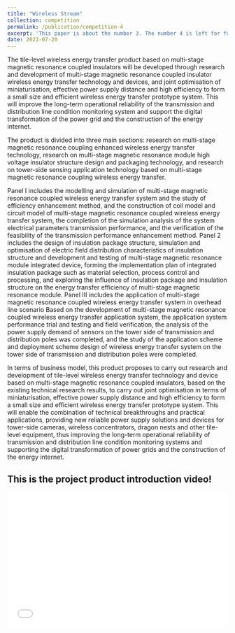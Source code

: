 ```yaml
---
title: "Wireless Stream"
collection: competition
permalink: /publication/competition-4
excerpt: 'This paper is about the number 3. The number 4 is left for future work.'
date: 2023-07-20
---
```


The tile-level wireless energy transfer product based on multi-stage magnetic resonance coupled insulators will be developed through research and development of multi-stage magnetic resonance coupled insulator wireless energy transfer technology and devices, and joint optimisation of miniaturisation, effective power supply distance and high efficiency to form a small size and efficient wireless energy transfer prototype system. This will improve the long-term operational reliability of the transmission and distribution line condition monitoring system and support the digital transformation of the power grid and the construction of the energy internet.  

The product is divided into three main sections: research on multi-stage magnetic resonance coupling enhanced wireless energy transfer technology, research on multi-stage magnetic resonance module high voltage insulator structure design and packaging technology, and research on tower-side sensing application technology based on multi-stage magnetic resonance coupling wireless energy transfer.  

Panel I includes the modelling and simulation of multi-stage magnetic resonance coupled wireless energy transfer system and the study of efficiency enhancement method, and the construction of coil model and circuit model of multi-stage magnetic resonance coupled wireless energy transfer system, the completion of the simulation analysis of the system electrical parameters transmission performance, and the verification of the feasibility of the transmission performance enhancement method. Panel 2 includes the design of insulation package structure, simulation and optimisation of electric field distribution characteristics of insulation structure and development and testing of multi-stage magnetic resonance module integrated device, forming the implementation plan of integrated insulation package such as material selection, process control and processing, and exploring the influence of insulation package and insulation structure on the energy transfer efficiency of multi-stage magnetic resonance module. Panel III includes the application of multi-stage magnetic resonance coupled wireless energy transfer system in overhead line scenario Based on the development of multi-stage magnetic resonance coupled wireless energy transfer application system, the application system performance trial and testing and field verification, the analysis of the power supply demand of sensors on the tower side of transmission and distribution poles was completed, and the study of the application scheme and deployment scheme design of wireless energy transfer system on the tower side of transmission and distribution poles were completed.  

In terms of business model, this product proposes to carry out research and development of tile-level wireless energy transfer technology and device based on multi-stage magnetic resonance coupled insulators, based on the existing technical research results, to carry out joint optimisation in terms of miniaturisation, effective power supply distance and high efficiency to form a small size and efficient wireless energy transfer prototype system. This will enable the combination of technical breakthroughs and practical applications, providing new reliable power supply solutions and devices for tower-side cameras, wireless concentrators, dragon nests and other tile-level equipment, thus improving the long-term operational reliability of transmission and distribution line condition monitoring systems and supporting the digital transformation of power grids and the construction of the energy internet.

This is the project product introduction video!
---

<div style="position: relative; padding-bottom: 56.25%; padding-top: 25px; height: 0;">
  <iframe src="//player.bilibili.com/player.html?bvid=BV125411v7G5&page=1" style="position: absolute; top: 0; left: 0; width: 100%; height: 100%;" frameborder="0" allowfullscreen></iframe>
</div>
